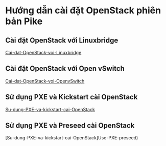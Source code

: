 # Hướng dẫn cài đặt OpenStack phiên bản Pike

## Cài đặt OpenStack với Linuxbridge
[Cai-dat-OpenStack-voi-Linuxbridge](Linuxbridge)


## Cài đặt OpenStack với Open vSwitch
[Cai-dat-OpenStack-voi-OpenvSwitch](OpenvSwitch)


## Sử dụng PXE và Kickstart cài OpenStack
[Su-dung-PXE-va-kickstart-cai-OpenStack](Use-PXE-KS)

## Sử dụng PXE và Preseed cài OpenStack
[Su-dung-PXE-va-kickstart-cai-OpenStack]Use-PXE-preseed)

